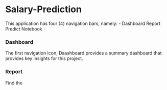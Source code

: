 # Salary-Prediction

This application has four (4) navigation bars, namely: -
Dashboard
Report
Predict
Notebook

### Dashboard
The first navigation icon, Daashboard provides a summary dashboard that provides key insights for this project.

### Report
Find the